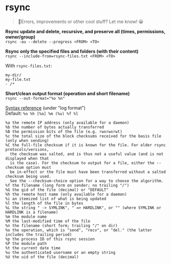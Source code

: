 # rsync

> 👋Errors, improvements or other cool stuff? Let me know! 😀


**Rsync update and delete, recursive, and preserve all (times, permissions, owner/group)**  
`rsync -au --delete --progress <FROM> <TO>`

**Rsync only the specified files and folders (with their content)**  
`rsync --include-from=rsync-files.txt <FROM> <TO>`

With `rsync-files.txt`:
```
my-dir/
my-file.txt
- /*
```

**Short/clean output format (operation and short filename)**  
`rsync --out-format="%o %n"`

[Syntax reference](https://download.samba.org/pub/rsync/rsyncd.conf.html) (under "log format")  
Default: `%o %h [%a] %m (%u) %f %l`

```
%a the remote IP address (only available for a daemon)
%b the number of bytes actually transferred
%B the permission bits of the file (e.g. rwxrwxrwt)
%c the total size of the block checksums received for the basis file (only when sending)
%C the full-file checksum if it is known for the file. For older rsync protocols/versions,
  the checksum was salted, and is thus not a useful value (and is not displayed when that
  is the case). For the checksum to output for a file, either the --checksum option must
  be in-effect or the file must have been transferred without a salted checksum being used.
  See the --checksum-choice option for a way to choose the algorithm.
%f the filename (long form on sender; no trailing "/")
%G the gid of the file (decimal) or "DEFAULT"
%h the remote host name (only available for a daemon)
%i an itemized list of what is being updated
%l the length of the file in bytes
%L the string " -> SYMLINK", " => HARDLINK", or "" (where SYMLINK or HARDLINK is a filename)
%m the module name
%M the last-modified time of the file
%n the filename (short form; trailing "/" on dir)
%o the operation, which is "send", "recv", or "del." (the latter includes the trailing period)
%p the process ID of this rsync session
%P the module path
%t the current date time
%u the authenticated username or an empty string
%U the uid of the file (decimal)
```
